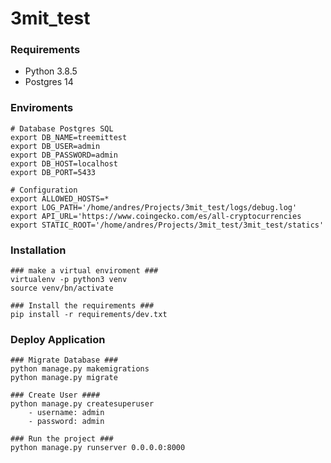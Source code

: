 # 3mit_test

### Requirements ###

* Python 3.8.5
* Postgres 14


### Enviroments ###

    # Database Postgres SQL 
    export DB_NAME=treemittest
    export DB_USER=admin
    export DB_PASSWORD=admin
    export DB_HOST=localhost
    export DB_PORT=5433

    # Configuration
    export ALLOWED_HOSTS=*
    export LOG_PATH='/home/andres/Projects/3mit_test/logs/debug.log'
    export API_URL='https://www.coingecko.com/es/all-cryptocurrencies
    export STATIC_ROOT='/home/andres/Projects/3mit_test/3mit_test/statics'

### Installation ###
    ### make a virtual enviroment ###
    virtualenv -p python3 venv
    source venv/bn/activate
    
    ### Install the requirements ###
    pip install -r requirements/dev.txt

### Deploy Application ###
    
    ### Migrate Database ###
    python manage.py makemigrations
    python manage.py migrate

    ### Create User ####
    python manage.py createsuperuser
        - username: admin
        - password: admin

    ### Run the project ###
    python manage.py runserver 0.0.0.0:8000

  

